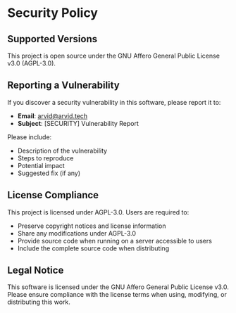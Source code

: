 # Security Policy

## Supported Versions

This project is open source under the GNU Affero General Public License v3.0 (AGPL-3.0).

## Reporting a Vulnerability

If you discover a security vulnerability in this software, please report it to:

- **Email**: arvid@arvid.tech
- **Subject**: [SECURITY] Vulnerability Report

Please include:
- Description of the vulnerability
- Steps to reproduce
- Potential impact
- Suggested fix (if any)

## License Compliance

This project is licensed under AGPL-3.0. Users are required to:
- Preserve copyright notices and license information
- Share any modifications under AGPL-3.0
- Provide source code when running on a server accessible to users
- Include the complete source code when distributing

## Legal Notice

This software is licensed under the GNU Affero General Public License v3.0. Please ensure compliance with the license terms when using, modifying, or distributing this work. 